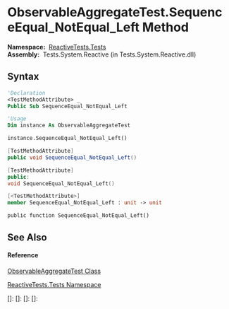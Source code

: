 # ObservableAggregateTest.SequenceEqual\_NotEqual\_Left Method

**Namespace:**  [ReactiveTests.Tests](ReactiveTests.Tests\ReactiveTests.Tests.md)  
**Assembly:**  Tests.System.Reactive (in Tests.System.Reactive.dll)

## Syntax

```vb
'Declaration
<TestMethodAttribute> _
Public Sub SequenceEqual_NotEqual_Left
```

```vb
'Usage
Dim instance As ObservableAggregateTest

instance.SequenceEqual_NotEqual_Left()
```

```csharp
[TestMethodAttribute]
public void SequenceEqual_NotEqual_Left()
```

```c++
[TestMethodAttribute]
public:
void SequenceEqual_NotEqual_Left()
```

```fsharp
[<TestMethodAttribute>]
member SequenceEqual_NotEqual_Left : unit -> unit 
```

```jscript
public function SequenceEqual_NotEqual_Left()
```

## See Also

#### Reference

[ObservableAggregateTest Class](ObservableAggregateTest\ObservableAggregateTest.md)

[ReactiveTests.Tests Namespace](ReactiveTests.Tests\ReactiveTests.Tests.md)

[]: 
[]: 
[]: 
[]: 
